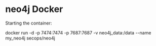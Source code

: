 # neo4j Docker

Starting the container:

docker run -d -p 7474:7474 -p 7687:7687 -v neo4j_data:/data --name my_neo4j secops/neo4j
